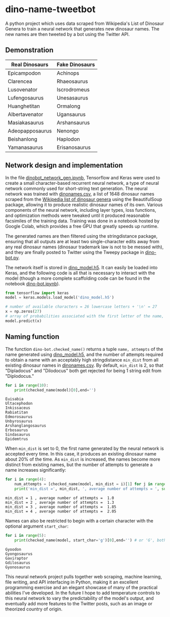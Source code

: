 # dino-name-tweetbot
A python project which uses data scraped from Wikipedia's List of Dinosaur Genera to train a neural network that generates new dinosaur names. The new names are then tweeted by a bot using the Twitter API.

## Demonstration

| Real Dinosaurs | Fake Dinosaurs |
|----------------|----------------|
| Epicampodon    | Achinops       |
| Clarencea      | Rhaeosaurus    |
| Lusovenator    | Iscrodromeus   |
| Lufengosaurus  | Unesasaurus    |
| Huanghetitan   | Ormalong       |
| Albertavenator | Ugansaurus     |
| Masiakasaurus  | Arshansaurus   |
| Adeopapposaurus| Nenongo        |
| Beishanlong    | Haplodon       |
| Yamanasaurus   | Erisanosaurus  |

## Network design and implementation
In the file [dinobot_network_gen.ipynb](/dinobot_network_gen.ipynb), Tensorflow and Keras were used to create a small character-based recurrent neural network, a type of neural network commonly used for short-string text generation. The neural network was trained with [dinonames.csv](dinonames.csv), a list of 1648 dinosaur names scraped from the [Wikipedia list of dinosaur genera](https://en.wikipedia.org/wiki/List_of_dinosaur_genera) using the BeautifulSoup package, allowing it to produce realistic dinosaur names of its own. Various components of the neural network, including layer types, loss functions, and optimization methods were tweaked until it produced reasonable facsimiles of the training data. Training was done in a notebook hosted by Google Colab, which provides a free GPU that greatly speeds up runtime.

The generated names are then filtered using the stringdistance package, ensuring that all outputs are at least two single-character edits away from any real dinosaur names (dinosaur trademark law is not to be messed with), and they are finally posted to Twitter using the Tweepy package in [dino-bot.py](/dino-boy.py).

The network itself is stored in [dino_model.h5](/dino_model.h5). It can easily be loaded into Keras, and the following code is all that is necessary to interact with the model (though a more complete scaffolding code can be found in the notebook [dino-bot.ipynb](/dino-bot.ipynb)).
```python
from tensorflow import keras
model = keras.models.load_model('dino_model.h5')

# number of available characters = 26 lowercase letters + '\n' = 27
x = np.zeros(27)
# array of probabilities associated with the first letter of the name, given a blank input:
model.predict(x)
```

## Naming function
The function `dino-bot.checked_name()` returns a tuple `name, attempts` of the name generated using [dino_model.h5](/dino_model.h5), and the number of attempts required to obtain a name with an acceptably high stringdistance `min_dist` from all existing dinosaur names in [dinonames.csv](dinonames.csv). By default, `min_dist` is 2, so that "Dipladocus" and "Dilodocus" both get rejected for being 1 string edit from "Diplodocus."

```python
for i in range(10):
    print(checked_name(model)[0],end='')
```
```
Euisabia
Ultacephodon
Inkissaceus
Rabiatitan
Edmorosaurus
Unbyrosaurus
Arshanglangosaurus
Erbosaurus
Sindasaurus
Epidemtrus
```
When `min_dist` is set to 0, the first name generated by the neural network is accepted every time. In this case, it produces an existing dinosaur name about 20% of the time. As `min_dist` is increased, the names become more distinct from existing names, but the number of attempts to generate a name increases significantly:
```python
for i in range(4):
    num_attempts = [checked_name(model, min_dist = i)[1] for j in range(20)]
    print('min_dist =', min_dist, ', average number of attempts = ', sum(num_attempts)/len(num_attempts))
```
```
min_dist = 1 , average number of attempts =  1.0
min_dist = 2 , average number of attempts =  1.3
min_dist = 3 , average number of attempts =  1.85
min_dist = 4 , average number of attempts =  2.05
```
Names can also be restricted to begin with a certain character with the optional argument `start_char`:
```python
for i in range(5):
    print(checked_name(model, start_char='g')[0],end='') # or 'G', both are accepted
```
```
Gyoodon
Gyongosaurus
Gaviraptor
Gdilosaurus
Gyonosaurus
```

This neural network project pulls together web scraping, machine learning, file writing, and API interfacing in Python, making it an excellent programming exercise and an elegant showcase of many of the practical abilities I've developed. In the future I hope to add temperature controls to this neural network to vary the predictability of the model's output, and eventually add more features to the Twitter posts, such as an image or theorized country of origin.
